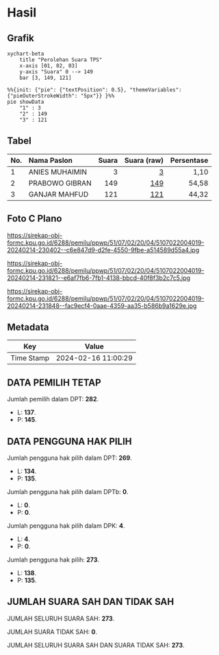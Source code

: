 # Hasil

## Grafik

```mermaid
xychart-beta
    title "Perolehan Suara TPS"
    x-axis [01, 02, 03]
    y-axis "Suara" 0 --> 149
    bar [3, 149, 121]
```

```mermaid
%%{init: {"pie": {"textPosition": 0.5}, "themeVariables": {"pieOuterStrokeWidth": "5px"}} }%%
pie showData
    "1" : 3
    "2" : 149
    "3" : 121
```

## Tabel

| No. | Nama Paslon    | Suara | Suara (raw) | Persentase |
|:--- |:-------------- | -----:| -----------:| ----------:|
| 1   | ANIES MUHAIMIN | 3     | [3][p-1]    | 1,10       |
| 2   | PRABOWO GIBRAN | 149   | [149][p-2]  | 54,58      |
| 3   | GANJAR MAHFUD  | 121   | [121][p-3]  | 44,32      |


[p-1]: https://github.com/gigit-pemilu/pemilu-2024-51-bali/blob/main/pilpres/hitung-suara/sub/51-bali/sub/07-karangasem/sub/02-sidemen/sub/2004-sangkan-gunung/sub/019-tps/sub/paslon-1.txt
[p-2]: https://github.com/gigit-pemilu/pemilu-2024-51-bali/blob/main/pilpres/hitung-suara/sub/51-bali/sub/07-karangasem/sub/02-sidemen/sub/2004-sangkan-gunung/sub/019-tps/sub/paslon-2.txt
[p-3]: https://github.com/gigit-pemilu/pemilu-2024-51-bali/blob/main/pilpres/hitung-suara/sub/51-bali/sub/07-karangasem/sub/02-sidemen/sub/2004-sangkan-gunung/sub/019-tps/sub/paslon-3.txt

## Foto C Plano

https://sirekap-obj-formc.kpu.go.id/6288/pemilu/ppwp/51/07/02/20/04/5107022004019-20240214-230402--c6e847d9-d2fe-4550-9fbe-a514589d55a4.jpg

https://sirekap-obj-formc.kpu.go.id/6288/pemilu/ppwp/51/07/02/20/04/5107022004019-20240214-231821--e6af7fb6-7fb1-4138-bbcd-40f8f3b2c7c5.jpg

https://sirekap-obj-formc.kpu.go.id/6288/pemilu/ppwp/51/07/02/20/04/5107022004019-20240214-231848--fac9ecf4-0aae-4359-aa35-b586b9a1629e.jpg


## Metadata

| Key        | Value               |
| ---------- | ------------------- |
| Time Stamp | 2024-02-16 11:00:29 |


## DATA PEMILIH TETAP

Jumlah pemilih dalam DPT: **282**.
 * L: **137**.
 * P: **145**.

## DATA PENGGUNA HAK PILIH

Jumlah pengguna hak pilih dalam DPT: **269**.
 * L: **134**.
 * P: **135**.

Jumlah pengguna hak pilih dalam DPTb: **0**.
 * L: **0**.
 * P: **0**.

Jumlah pengguna hak pilih dalam DPK: **4**.
 * L: **4**.
 * P: **0**.

Jumlah pengguna hak pilih: **273**.
 * L: **138**.
 * P: **135**.

## JUMLAH SUARA SAH DAN TIDAK SAH

JUMLAH SELURUH SUARA SAH: **273**.

JUMLAH SUARA TIDAK SAH: **0**.

JUMLAH SELURUH SUARA SAH DAN SUARA TIDAK SAH: **273**.



